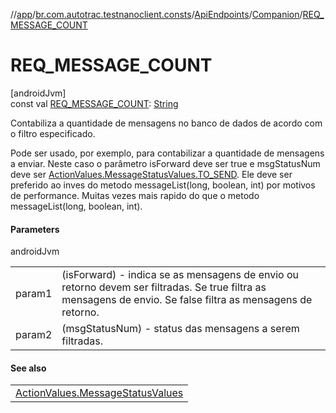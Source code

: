 //[app](../../../../index.md)/[br.com.autotrac.testnanoclient.consts](../../index.md)/[ApiEndpoints](../index.md)/[Companion](index.md)/[REQ_MESSAGE_COUNT](-r-e-q_-m-e-s-s-a-g-e_-c-o-u-n-t.md)

# REQ_MESSAGE_COUNT

[androidJvm]\
const val [REQ_MESSAGE_COUNT](-r-e-q_-m-e-s-s-a-g-e_-c-o-u-n-t.md): [String](https://kotlinlang.org/api/latest/jvm/stdlib/kotlin/-string/index.html)

Contabiliza a quantidade de mensagens no banco de dados de acordo com o filtro especificado.

Pode ser usado, por exemplo, para contabilizar a quantidade de mensagens a enviar. Neste caso o parâmetro isForward deve ser true e msgStatusNum deve ser [ActionValues.MessageStatusValues.TO_SEND](../../-action-values/-message-status-values/-t-o_-s-e-n-d.md). Ele deve ser preferido ao inves do metodo messageList(long, boolean, int) por motivos de performance. Muitas vezes mais rapido do que o metodo messageList(long, boolean, int).

#### Parameters

androidJvm

| | |
|---|---|
| param1 | (isForward) - indica se as mensagens de envio ou retorno devem ser filtradas. Se true filtra as mensagens de envio. Se false filtra as mensagens de retorno. |
| param2 | (msgStatusNum) - status das mensagens a serem filtradas. |

#### See also

| |
|---|
| [ActionValues.MessageStatusValues](../../-action-values/-message-status-values/index.md) |
